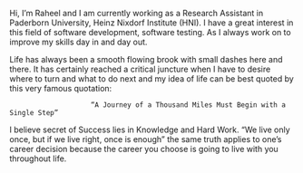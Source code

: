 Hi, I’m Raheel and I am currently working as a Research Assistant in Paderborn University, Heinz Nixdorf Institute (HNI).
I have a great interest in this field of software development, software testing. As I always work on to improve my skills day in and day out. 

Life has always been a smooth flowing brook with small dashes here and there. It has certainly reached a critical juncture     when I have to desire where to turn and what to do next and my idea of life can be best quoted by this very famous quotation:

                 		“A Journey of a Thousand Miles Must Begin with a Single Step”

I believe secret of Success lies in Knowledge and Hard Work. “We live only once, but if we live right, once is enough” the same truth applies to one’s career decision because the career you choose is going to live with you throughout life.



<!---
r4raheel/r4raheel is a ✨ special ✨ repository because its `README.md` (this file) appears on your GitHub profile.
You can click the Preview link to take a look at your changes.
--->
